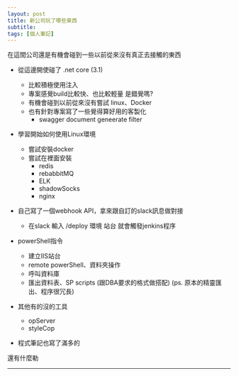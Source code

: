 ```yaml
---
layout: post
title: 新公司玩了哪些東西
subtitle: 
tags: [個人筆記]
---
```



在這間公司還是有機會碰到一些以前從來沒有真正去接觸的東西


- 從這邊開使碰了 .net core (3.1)
  - 比較積極使用注入
  - 專案感覺build比較快、也比較輕量 是錯覺嗎?
  - 有機會碰到以前從來沒有嘗試 linux、Docker
  - 也有針對專案寫了一些覺得算好用的客製化
    - swagger document geneerate filter
  
  
- 學習開始如何使用Linux環境
  - 嘗試安裝docker
  - 嘗試在裡面安裝
    - redis
    - rebabbitMQ
    - ELK
    - shadowSocks    
    - nginx

- 自己寫了一個webhook API，拿來跟自訂的slack訊息做對接
  - 在slack 輸入 /deploy 環境 站台  就會觸發jenkins程序
  
  
- powerShell指令
  - 建立IIS站台
  - remote powerShell、資料夾操作
  - 呼叫資料庫
  - 匯出資料表、SP scripts (跟DBA要求的格式做搭配) (ps. 原本的精靈匯出、程序很冗長)
  


- 其他有的沒的工具
  - opServer
  - styleCop  

    

- 程式筆記也寫了滿多的



還有什麼勒





---
